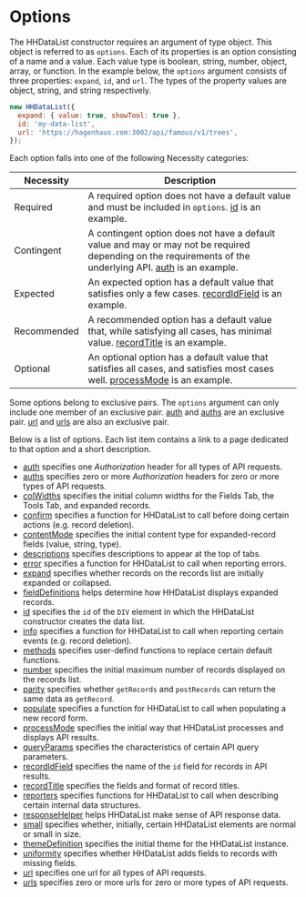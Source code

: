 # Options

The HHDataList constructor requires an argument of type object. This object is referred to as `options`. Each of its properties is an option consisting of a name and a value. Each value type is boolean, string, number, object, array, or function. In the example below, the `options` argument consists of three properties: `expand`, `id`, and `url`. The types of the property values are object, string, and string respectively.

``` js nonum
new HHDataList({
  expand: { value: true, showTool: true },
  id: 'my-data-list',
  url: 'https://hagenhaus.com:3002/api/famous/v1/trees',
});
```

Each option falls into one of the following Necessity categories:

|Necessity|Description|
|-|-|
|Required|A required option does not have a default value and must be included in `options`. [id](/en/hhdatalist/v0.0.2/options/id/) is an example.|
|Contingent|A contingent option does not have a default value and may or may not be required depending on the requirements of the underlying API. [auth](/en/hhdatalist/v0.0.2/options/auth/) is an example.|
|Expected|An expected option has a default value that satisfies only a few cases. [recordIdField](/en/hhdatalist/v0.0.2/options/recordidfield/) is an example.|
|Recommended|A recommended option has a default value that, while satisfying all cases, has minimal value. [recordTitle](/en/hhdatalist/v0.0.2/options/recordtitle/) is an example.|
|Optional|An optional option has a default value that satisfies all cases, and satisfies most cases well. [processMode](/en/hhdatalist/v0.0.2/options/processmode/) is an example.|

Some options belong to exclusive pairs. The `options` argument can only include one member of an exclusive pair. [auth](/en/hhdatalist/v0.0.2/options/auth/) and [auths](/en/hhdatalist/v0.0.2/options/auths/) are an exclusive pair. [url](/en/hhdatalist/v0.0.2/options/url/) and [urls](/en/hhdatalist/v0.0.2/options/urls/) are also an exclusive pair. 

Below is a list of options. Each list item contains a link to a page dedicated to that option and a short description. 

* [auth](/en/hhdatalist/v0.0.2/options/auth/) specifies one *Authorization* header for all types of API requests.
* [auths](/en/hhdatalist/v0.0.2/options/auths/) specifies zero or more *Authorization* headers for zero or more types of API requests.
* [colWidths](/en/hhdatalist/v0.0.2/options/colwidths/) specifies the initial column widths for the Fields Tab, the Tools Tab, and expanded records.
* [confirm](/en/hhdatalist/v0.0.2/options/confirm/) specifies a function for HHDataList to call before doing certain actions (e.g. record deletion).
* [contentMode](/en/hhdatalist/v0.0.2/options/contentmode/) specifies the initial content type for expanded-record fields (value, string, type).
* [descriptions](/en/hhdatalist/v0.0.2/options/descriptions/) specifies descriptions to appear at the top of tabs.
* [error](/en/hhdatalist/v0.0.2/options/error/) specifies a function for HHDataList to call when reporting errors.
* [expand](/en/hhdatalist/v0.0.2/options/expand/) specifies whether records on the records list are initially expanded or collapsed.
* [fieldDefinitions](/en/hhdatalist/v0.0.2/options/fielddefinitions/) helps determine how HHDataList displays expanded records.
* [id](/en/hhdatalist/v0.0.2/options/id/) specifies the `id` of the `DIV` element in which the HHDataList constructor creates the data list. 
* [info](/en/hhdatalist/v0.0.2/options/info/) specifies a function for HHDataList to call when reporting certain events (e.g. record deletion).
* [methods](/en/hhdatalist/v0.0.2/options/methods/) specifies user-defind functions to replace certain default functions. 
* [number](/en/hhdatalist/v0.0.2/options/number/) specifies the initial maximum number of records displayed on the records list.
* [parity](/en/hhdatalist/v0.0.2/options/parity/) specifies whether `getRecords` and `postRecords` can return the same data as `getRecord`.
* [populate](/en/hhdatalist/v0.0.2/options/populate/) specifies a function for HHDataList to call when populating a new record form.
* [processMode](/en/hhdatalist/v0.0.2/options/processmode/) specifies the initial way that HHDataList processes and displays API results.
* [queryParams](/en/hhdatalist/v0.0.2/options/queryparams/) specifies the characteristics of certain API query parameters.
* [recordIdField](/en/hhdatalist/v0.0.2/options/recordidfield/) specifies the name of the `id` field for records in API results.
* [recordTitle](/en/hhdatalist/v0.0.2/options/recordtitle/) specifies the fields and format of record titles.
* [reporters](/en/hhdatalist/v0.0.2/options/reporters/) specifies functions for HHDataList to call when describing certain internal data structures.
* [responseHelper](/en/hhdatalist/v0.0.2/options/responsehelper/) helps HHDataList make sense of API response data.
* [small](/en/hhdatalist/v0.0.2/options/small/) specifies whether, initially, certain HHDataList elements are normal or small in size.
* [themeDefinition](/en/hhdatalist/v0.0.2/options/themedefinition/) specifies the initial theme for the HHDataList instance.
* [uniformity](/en/hhdatalist/v0.0.2/options/uniformity/) specifies whether HHDataList adds fields to records with missing fields.
* [url](/en/hhdatalist/v0.0.2/options/url/) specifies one url for all types of API requests.
* [urls](/en/hhdatalist/v0.0.2/options/urls/) specifies zero or more urls for zero or more types of API requests.

